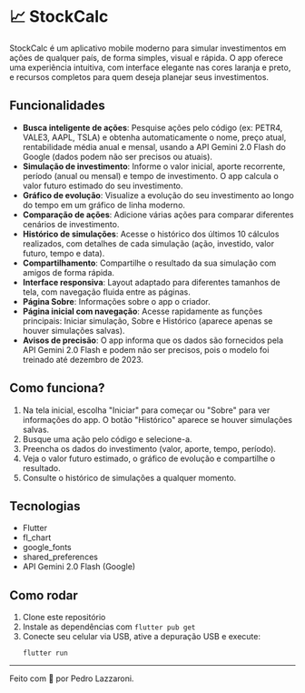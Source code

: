 # 📈 StockCalc

StockCalc é um aplicativo mobile moderno para simular investimentos em ações de qualquer país, de forma simples, visual e rápida. O app oferece uma experiência intuitiva, com interface elegante nas cores laranja e preto, e recursos completos para quem deseja planejar seus investimentos.

## Funcionalidades

- **Busca inteligente de ações**: Pesquise ações pelo código (ex: PETR4, VALE3, AAPL, TSLA) e obtenha automaticamente o nome, preço atual, rentabilidade média anual e mensal, usando a API Gemini 2.0 Flash do Google (dados podem não ser precisos ou atuais).
- **Simulação de investimento**: Informe o valor inicial, aporte recorrente, período (anual ou mensal) e tempo de investimento. O app calcula o valor futuro estimado do seu investimento.
- **Gráfico de evolução**: Visualize a evolução do seu investimento ao longo do tempo em um gráfico de linha moderno.
- **Comparação de ações**: Adicione várias ações para comparar diferentes cenários de investimento.
- **Histórico de simulações**: Acesse o histórico dos últimos 10 cálculos realizados, com detalhes de cada simulação (ação, investido, valor futuro, tempo e data).
- **Compartilhamento**: Compartilhe o resultado da sua simulação com amigos de forma rápida.
- **Interface responsiva**: Layout adaptado para diferentes tamanhos de tela, com navegação fluida entre as páginas.
- **Página Sobre**: Informações sobre o app o criador.
- **Página inicial com navegação**: Acesse rapidamente as funções principais: Iniciar simulação, Sobre e Histórico (aparece apenas se houver simulações salvas).
- **Avisos de precisão**: O app informa que os dados são fornecidos pela API Gemini 2.0 Flash e podem não ser precisos, pois o modelo foi treinado até dezembro de 2023.

## Como funciona?
1. Na tela inicial, escolha "Iniciar" para começar ou "Sobre" para ver informações do app. O botão "Histórico" aparece se houver simulações salvas.
2. Busque uma ação pelo código e selecione-a.
3. Preencha os dados do investimento (valor, aporte, tempo, período).
4. Veja o valor futuro estimado, o gráfico de evolução e compartilhe o resultado.
5. Consulte o histórico de simulações a qualquer momento.

## Tecnologias
- Flutter
- fl_chart
- google_fonts
- shared_preferences
- API Gemini 2.0 Flash (Google)

## Como rodar
1. Clone este repositório
2. Instale as dependências com `flutter pub get`
3. Conecte seu celular via USB, ative a depuração USB e execute:
   ```
   flutter run
   ```

---

Feito com 💸 por Pedro Lazzaroni.

